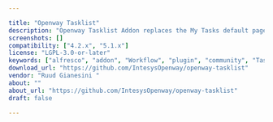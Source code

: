 ```yaml
---

title: "Openway Tasklist"
description: "Openway Tasklist Addon replaces the My Tasks default page with a custom page adding new features. Features: new page layout new filters (Workflow Type and Task Type) the filter selection is saved in the user preferences and pre-selected the next time you return into the page opportunity to configure custom columns for every workflow or task type opportunity to select and complete multiple tasks of the same type The Addon is developed for Alfresco Community Edition 4.2.e or more, Alfresco Community Edition 5.1.g."
screenshots: []
compatibility: ["4.2.x", "5.1.x"]
license: "LGPL-3.0-or-later"
keywords: ["alfresco", "addon", "Workflow", "plugin", "community", "Tasklist"]
download_url: "https://github.com/IntesysOpenway/openway-tasklist"
vendor: "Ruud Gianesini ‌"
about: ""
about_url: "https://github.com/IntesysOpenway/openway-tasklist"
draft: false

---
```

